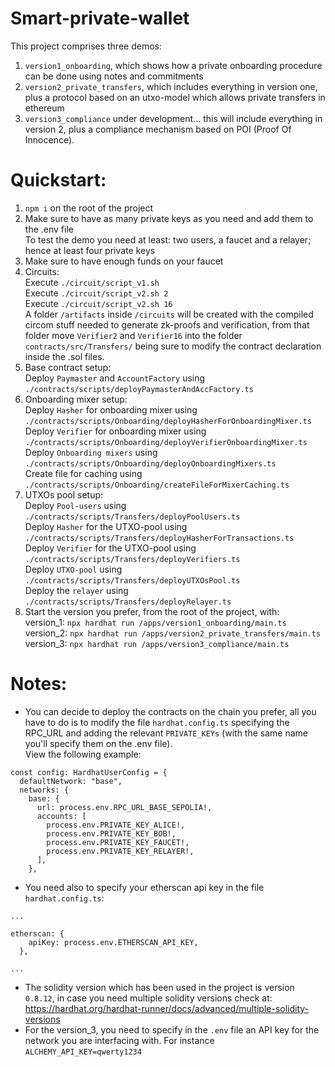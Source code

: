 # Smart-private-wallet
This project comprises three demos:
1) ```version1_onboarding```, which shows how a private onboarding procedure can be done using notes and commitments
2) ```version2_private_transfers```, which includes everything in version one, plus a protocol based on an utxo-model which allows private transfers in ethereum
3) ```version3_compliance``` under development... this will include everything in version 2, plus a compliance mechanism based on POI (Proof Of Innocence).

# Quickstart:
1) ```npm i``` on the root of the project
2) Make sure to have as many private keys as you need and add them to the .env file  
To test the demo you need at least: two users, a faucet and a relayer; hence at least four private keys
3) Make sure to have enough funds on your faucet
4) Circuits:  
Execute ```./circuit/script_v1.sh```  
Execute ```./circuit/script_v2.sh 2```  
Execute ```./circuit/script_v2.sh 16```  
A folder ```/artifacts``` inside ```/circuits``` will be created with the compiled circom stuff needed to generate zk-proofs and verification, from that folder move ```Verifier2``` and ```Verifier16``` into the folder ```contracts/src/Transfers/``` being sure to modify the contract declaration inside the .sol files.
5) Base contract setup:   
Deploy ```Paymaster``` and ```AccountFactory``` using ```./contracts/scripts/deployPaymasterAndAccFactory.ts```    
6) Onboarding mixer setup:   
Deploy ```Hasher``` for onboarding mixer using ```./contracts/scripts/Onboarding/deployHasherForOnboardingMixer.ts```  
Deploy ```Verifier``` for onboarding mixer using ```./contracts/scripts/Onboarding/deployVerifierOnboardingMixer.ts```  
Deploy ```Onboarding mixers``` using ```./contracts/scripts/Onboarding/deployOnboardingMixers.ts```  
Create file for caching using ```./contracts/scripts/Onboarding/createFileForMixerCaching.ts```
7) UTXOs pool setup:   
Deploy ```Pool-users``` using ```./contracts/scripts/Transfers/deployPoolUsers.ts```  
Deploy ```Hasher``` for the UTXO-pool using ```./contracts/scripts/Transfers/deployHasherForTransactions.ts```  
Deploy ```Verifier``` for the UTXO-pool using ```./contracts/scripts/Transfers/deployVerifiers.ts```  
Deploy ```UTXO-pool``` using ```./contracts/scripts/Transfers/deployUTXOsPool.ts```  
Deploy the ```relayer``` using  ```./contracts/scripts/Transfers/deployRelayer.ts```   
8) Start the version you prefer, from the root of the project, with:  
version_1: ```npx hardhat run /apps/version1_onboarding/main.ts```  
version_2: ```npx hardhat run /apps/version2_private_transfers/main.ts```  
version_3: ```npx hardhat run /apps/version3_compliance/main.ts``` 

# Notes:
- You can decide to deploy the contracts on the chain you prefer, all you have to do is to modify the file ```hardhat.config.ts``` specifying the RPC_URL and adding the relevant ```PRIVATE_KEYs``` (with the same name you'll specify them on the .env file).  
View the following example:  

```
const config: HardhatUserConfig = {
  defaultNetwork: "base",
  networks: {
    base: {
      url: process.env.RPC_URL_BASE_SEPOLIA!,
      accounts: [
        process.env.PRIVATE_KEY_ALICE!,
        process.env.PRIVATE_KEY_BOB!,
        process.env.PRIVATE_KEY_FAUCET!,
        process.env.PRIVATE_KEY_RELAYER!,
      ],
    },  
```
  
- You need also to specify your etherscan api key in the file ```hardhat.config.ts```:
```
...

etherscan: {
    apiKey: process.env.ETHERSCAN_API_KEY, 
  },

...
```
- The solidity version which has been used in the project is version ```0.8.12```, in case you need multiple solidity versions check at: https://hardhat.org/hardhat-runner/docs/advanced/multiple-solidity-versions
- For the version_3, you need to specify in the ```.env``` file an API key for the network you are interfacing with. For instance ```ALCHEMY_API_KEY=qwerty1234```